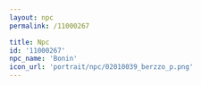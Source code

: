 ```yaml
---
layout: npc
permalink: /11000267

title: Npc
id: '11000267'
npc_name: 'Bonin'
icon_url: 'portrait/npc/02010039_berzzo_p.png'
---
```

